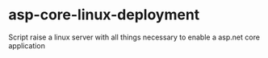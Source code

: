# asp-core-linux-deployment
Script raise a linux server with all things necessary to enable a asp.net core application
